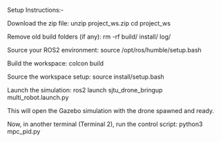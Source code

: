 Setup Instructions:- 

Download the zip file:
unzip project_ws.zip
cd project_ws

Remove old build folders (if any):
rm -rf build/ install/ log/

Source your ROS2 environment:
source /opt/ros/humble/setup.bash

Build the workspace:
colcon build

Source the workspace setup:
source install/setup.bash

Launch the simulation:
ros2 launch sjtu_drone_bringup multi_robot.launch.py


This will open the Gazebo simulation with the drone spawned and ready.

Now, in another terminal (Terminal 2), run the control script:
python3 mpc_pid.py


